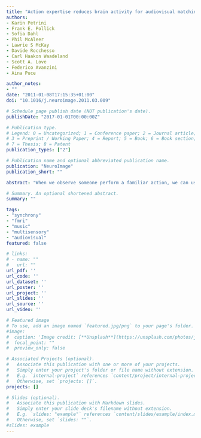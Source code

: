 ```yaml
---
title: "Action expertise reduces brain activity for audiovisual matching actions: an fMRI study with expert drummers"
authors:
- Karin Petrini
- Frank E. Pollick
- Sofia Dahl
- Phil McAleer
- Lawrie S McKay
- Davide Rocchesso
- Carl Haakon Waadeland
- Scott A. Love
- Federico Avanzini
- Aina Puce

author_notes:
- ""
date: "2011-01-08T17:15:35+01:00"
doi: "10.1016/j.neuroimage.2011.03.009"

# Schedule page publish date (NOT publication's date).
publishDate: "2017-01-01T00:00:00Z"

# Publication type.
# Legend: 0 = Uncategorized; 1 = Conference paper; 2 = Journal article;
# 3 = Preprint / Working Paper; 4 = Report; 5 = Book; 6 = Book section;
# 7 = Thesis; 8 = Patent
publication_types: ["2"]

# Publication name and optional abbreviated publication name.
publication: "NeuroImage"
publication_short: ""

abstract: "When we observe someone perform a familiar action, we can usually predict what kind of sound that action will produce. Musical actions are over-experienced by musicians and not by non-musicians, and thus offer a unique way to examine how action expertise affects brain processes when the predictability of the produced sound is manipulated. We used functional magnetic resonance imaging to scan 11 drummers and 11 age- and gender-matched novices who made judgments on point-light drumming movements presented with sound. In Experiment 1, sound was synchronized or desynchronized with drumming strikes, while in Experiment 2 sound was always synchronized, but the natural covariation between sound intensity and velocity of the drumming strike was maintained or eliminated. Prior to MRI scanning, each participant completed psychophysical testing to identify personal levels of synchronous and asynchronous timing to be used in the two fMRI activation tasks. In both experiments, the drummers' brain activation was reduced in motor and action representation brain regions when sound matched the observed movements, and was similar to that of novices when sound was mismatched. This reduction in neural activity occurred bilaterally in the cerebellum and left parahippocampal gyrus in Experiment 1, and in the right inferior parietal lobule, inferior temporal gyrus, middle frontal gyrus and precentral gyrus in Experiment 2. Our results indicate that brain functions in action-sound representation areas are modulated by multimodal action expertise."

# Summary. An optional shortened abstract.
summary: ""

tags:
- "synchrony"
- "fmri"
- "music"
- "multisensory"
- "audiovisual"
featured: false

# links:
# - name: ""
#   url: ""
url_pdf: ''
url_code: ''
url_dataset: ''
url_poster: ''
url_project: ''
url_slides: ''
url_source: ''
url_video: ''

# Featured image
# To use, add an image named `featured.jpg/png` to your page's folder.
#image:
#  caption: 'Image credit: [**Unsplash**](https://unsplash.com/photos/jdD8gXaTZsc)'
#  focal_point: ""
#  preview_only: false

# Associated Projects (optional).
#   Associate this publication with one or more of your projects.
#   Simply enter your project's folder or file name without extension.
#   E.g. `internal-project` references `content/project/internal-project/index.md`.
#   Otherwise, set `projects: []`.
projects: []

# Slides (optional).
#   Associate this publication with Markdown slides.
#   Simply enter your slide deck's filename without extension.
#   E.g. `slides: "example"` references `content/slides/example/index.md`.
#   Otherwise, set `slides: ""`.
#slides: example
---
```

